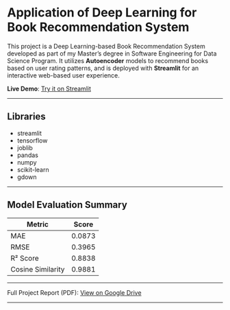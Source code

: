 # Application of Deep Learning for Book Recommendation System

This project is a Deep Learning-based Book Recommendation System developed as part of my Master’s degree in Software Engineering for Data Science Program. 
It utilizes **Autoencoder** models to recommend books based on user rating patterns, and is deployed with **Streamlit** for an interactive web-based user experience.

**Live Demo**: [Try it on Streamlit](https://bookreccommend-714.streamlit.app/)

---

## Libraries

- streamlit
- tensorflow
- joblib
- pandas
- numpy
- scikit-learn
- gdown

---

##  Model Evaluation Summary

| Metric              | Score     |
|---------------------|-----------|
| MAE                 | 0.0873    |
| RMSE                | 0.3965    |
| R² Score            | 0.8838    |
| Cosine Similarity   | 0.9881    |

---
Full Project Report (PDF): [View on Google Drive](https://drive.google.com/file/d/1rmz7_ZnIlig-xQeB_-CxOeG8zJqcU551/view?usp=drive_link)

---
